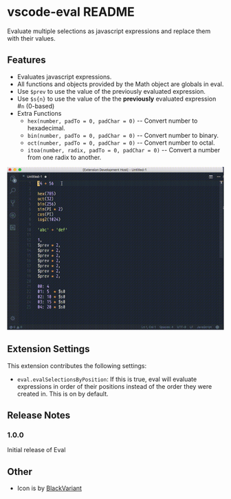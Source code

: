 # vscode-eval README

Evaluate multiple selections as javascript expressions and replace them with their values.

## Features

* Evaluates javascript expressions.
* All functions and objects provided by the Math object are globals in eval.
* Use `$prev` to use the value of the previously evaluated expression.
* Use `$s{n}` to use the value of the the __previously__ evaluated expression #`n` (0-based)
* Extra Functions
    * `hex(number, padTo = 0, padChar = 0)` -- Convert number to hexadecimal.
    * `bin(number, padTo = 0, padChar = 0)` -- Convert number to binary.
    * `oct(number, padTo = 0, padChar = 0)` -- Convert number to octal.
    * `itoa(number, radix, padTo = 0, padChar = 0)` -- Convert a number from one radix to another.

![Eval Usage](images/eval-video-demo-gif.gif)

## Extension Settings

This extension contributes the following settings:

* `eval.evalSelectionsByPosition`: If this is true, eval will evaluate expressions in order of their positions instead of the order they were created in. This is on by default.

## Release Notes

### 1.0.0

Initial release of Eval

## Other
* Icon is by [BlackVariant](http://blackvariant.deviantart.com/)